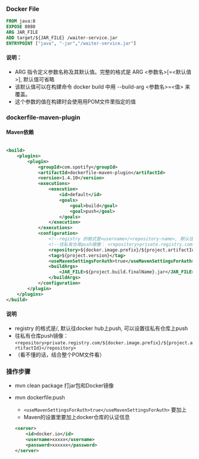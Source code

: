 ### Docker File

```dockerfile
FROM java:8
EXPOSE 8080
ARG JAR_FILE
ADD target/${JAR_FILE} /waiter-service.jar
ENTRYPOINT ["java", "-jar","/waiter-service.jar"]
```

#### 说明：

- ARG 指令定义参数名称及其默认值。完整的格式是 ARG <参数名>[=<默认值>], 默认值可省略
- 该默认值可以在构建命令 docker build 中用 --build-arg <参数名>=<值> 来覆盖。
- 这个参数的值在构建时会使用用POM文件里<buildArgs>指定的值

### dockerfile-maven-plugin

#### Maven依赖

```xml

<build>
    <plugins>
        <plugin>
            <groupId>com.spotify</groupId>
            <artifactId>dockerfile-maven-plugin</artifactId>
            <version>1.4.10</version>
            <executions>
                <execution>
                    <id>default</id>
                    <goals>
                        <goal>build</goal>
                        <goal>push</goal>
                    </goals>
                </execution>
            </executions>
            <configuration>
                <!--registry 的格式是<username>/<repository-name>, 默认往docker hub上push, 可以设置往私有仓库上push-->
                <!--往私有仓库push镜像： <repository>private.registry.com/${docker.image.prefix}/${project.artifactId}</repository> -->
                <repository>${docker.image.prefix}/${project.artifactId}</repository>
                <tag>${project.version}</tag>
                <useMavenSettingsForAuth>true</useMavenSettingsForAuth>
                <buildArgs>
                    <JAR_FILE>${project.build.finalName}.jar</JAR_FILE>
                </buildArgs>
            </configuration>
        </plugin>
    </plugins>
</build>
```

#### 说明

- registry 的格式是<username>/<repository-name>, 默认往docker hub上push, 可以设置往私有仓库上push
- 往私有仓库push镜像： `<repository>private.registry.com/${docker.image.prefix}/${project.artifactId}</repository>`
- （看不懂的话，结合整个POM文件看）

### 操作步骤

- mvn clean package 打jar包和Docker镜像

- mvn dockerfile:push
    - `<useMavenSettingsForAuth>true</useMavenSettingsForAuth>` 要加上
    - Maven的设置里要加上docker仓库的认证信息
    ```xml
    <server>
        <id>docker.io</id>
        <username>xxxxx</username>
        <password>xxxxxx</password>
    </server>
    ```